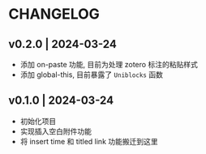 # CHANGELOG

## v0.2.0 | 2024-03-24

- 添加 on-paste 功能, 目前为处理 zotero 标注的粘贴样式
- 添加 global-this, 目前暴露了 `Uniblocks` 函数

## v0.1.0 | 2024-03-24

- 初始化项目
- 实现插入空白附件功能
- 将 insert time 和 titled link 功能搬迁到这里

